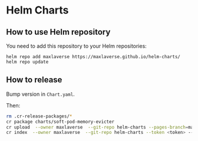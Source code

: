 # Helm Charts

## How to use Helm repository

You need to add this repository to your Helm repositories:

```
helm repo add maxlaverse https://maxlaverse.github.io/helm-charts/
helm repo update
```

## How to release
Bump version in `Chart.yaml`.

Then:
```bash
rm .cr-release-packages/*
cr package charts/soft-pod-memory-evicter
cr upload  --owner maxlaverse  --git-repo helm-charts --pages-branch=main --token <token>
cr index  --owner maxlaverse  --git-repo helm-charts --token <token> --pages-branch main -i ./
```
